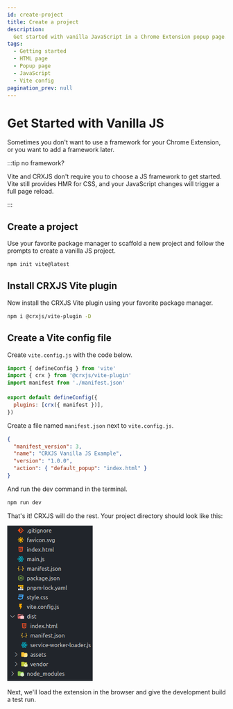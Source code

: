 ```yaml
---
id: create-project
title: Create a project
description:
  Get started with vanilla JavaScript in a Chrome Extension popup page.
tags:
  - Getting started
  - HTML page
  - Popup page
  - JavaScript
  - Vite config
pagination_prev: null
---
```


# Get Started with Vanilla JS

Sometimes you don't want to use a framework for your Chrome Extension, or you
want to add a framework later.

:::tip no framework?

Vite and CRXJS don't require you to choose a JS framework to get started. Vite
still provides HMR for CSS, and your JavaScript changes will trigger a full page
reload.

:::

## Create a project

Use your favorite package manager to scaffold a new project and follow the
prompts to create a vanilla JS project.

```sh
npm init vite@latest
```

## Install CRXJS Vite plugin

Now install the CRXJS Vite plugin using your favorite package manager.

```sh
npm i @crxjs/vite-plugin -D
```

## Create a Vite config file

Create `vite.config.js` with the code below.

```js title=vite.config.js
import { defineConfig } from 'vite'
import { crx } from '@crxjs/vite-plugin'
import manifest from './manifest.json'

export default defineConfig({
  plugins: [crx({ manifest })],
})
```

Create a file named `manifest.json` next to `vite.config.js`.

```json title=manifest.json
{
  "manifest_version": 3,
  "name": "CRXJS Vanilla JS Example",
  "version": "1.0.0",
  "action": { "default_popup": "index.html" }
}
```

And run the dev command in the terminal.

```sh
npm run dev
```

That's it! CRXJS will do the rest. Your project directory should look like this:

![Vite-CRXJS Vanilla JavaScript Project Files](./assets/crxjs-vanilla-files.png)

Next, we'll load the extension in the browser and give the development build a
test run.
